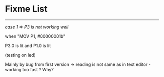 # Fixme List

---
*case 1 => P3 is not working well* 

when "MOV P1, #00000001b"

P3.0 is lit
and
P1.0 is lit

(testing on led)

Mainly by bug from first version -> reading is not same as in text editor - working too fast ? Why? 